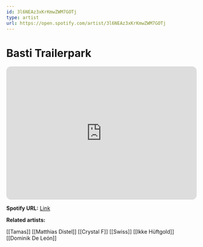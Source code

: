 ```yaml
---
id: 3l6NEAz3xKrKmwZWM7GOTj
type: artist
url: https://open.spotify.com/artist/3l6NEAz3xKrKmwZWM7GOTj
---
```

# Basti Trailerpark

<iframe style="border-radius:12px" src="https://open.spotify.com/embed/artist/3l6NEAz3xKrKmwZWM7GOTj" width="100%" height="352" frameBorder="0" allowfullscreen="" allow="autoplay; clipboard-write; encrypted-media; fullscreen; picture-in-picture" loading="lazy"></iframe>

**Spotify URL:** [Link](https://open.spotify.com/artist/3l6NEAz3xKrKmwZWM7GOTj)

**Related artists:**

[[Tamas]]
[[Matthias Distel]]
[[Crystal F]]
[[Swiss]]
[[Ikke Hüftgold]]
[[Dominik De León]]
